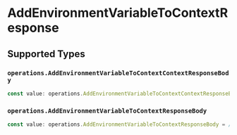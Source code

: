 # AddEnvironmentVariableToContextResponse


## Supported Types

### `operations.AddEnvironmentVariableToContextContextResponseBody`

```typescript
const value: operations.AddEnvironmentVariableToContextContextResponseBody = /* values here */
```

### `operations.AddEnvironmentVariableToContextResponseBody`

```typescript
const value: operations.AddEnvironmentVariableToContextResponseBody = /* values here */
```

